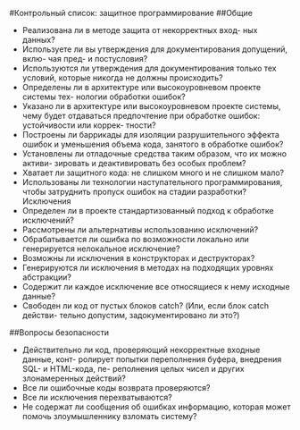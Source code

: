 #Контрольный список: защитное программирование
##Общие
- Реализована ли в методе защита от некорректных вход-
ных данных?
- Используете ли вы утверждения для документирования допущений, вклю-
чая пред- и постусловия?
- Используются ли утверждения для документирования только тех условий,
которые никогда не должны происходить?
- Определены ли в архитектуре или высокоуровневом проекте системы тех-
нологии обработки ошибок?
- Указано ли в архитектуре или высокоуровневом проекте системы, чему будет
отдаваться предпочтение при обработке ошибок: устойчивости или коррек-
тности?
- Построены ли баррикады для изоляции разрушительного эффекта ошибок
и уменьшения объема кода, занятого в обработке ошибок?
- Установлены ли отладочные средства таким образом, что их можно активи-
зировать и деактивировать без особых проблем?
- Хватает ли защитного кода: не слишком много и не слишком мало?
- Использованы ли технологии наступательного программирования, чтобы
затруднить пропуск ошибок на стадии разработки?
Исключения
- Определен ли в проекте стандартизованный подход к обработке исключений?
- Рассмотрены ли альтернативы использованию исключений?
- Обрабатывается ли ошибка по возможности локально или генерируется
нелокальное исключение?
- Возможны ли исключения в конструкторах и деструкторах?
- Генерируются ли исключения в методах на подходящих уровнях абстракции?
- Содержит ли каждое исключение все относящиеся к нему исходные данные?
- Свободен ли код от пустых блоков catch? (Или, если блок catch действи-
тельно допустим, задокументировано ли это?)

##Вопросы безопасности
- Действительно ли код, проверяющий некорректные входные данные, конт- ролирует попытки переполнения буфера, внедрения SQL- и HTML-кода, пе- реполнения целых чисел и других злонамеренных действий?
- Все ли ошибочные коды возврата проверяются?
- Все ли исключения перехватываются?
- Не содержат ли сообщения об ошибках информацию, которая может помочь
злоумышленнику взломать систему?